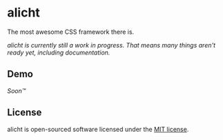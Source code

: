 # alicht

The most awesome CSS framework there is.

*alicht is currently still a work in progress. That means many things aren't ready yet, including documentation.*

## Demo

*Soon™️*

## License

alicht is open-sourced software licensed under the [MIT license](LICENSE).
